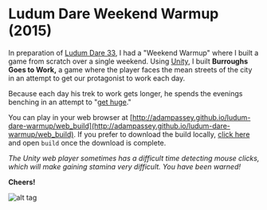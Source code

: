 # Ludum Dare Weekend Warmup (2015)
In preparation of [Ludum Dare 33](http://ludumdare.com/compo/2015/04/15/welcome-to-ludum-dare-32/), I 
had a "Weekend Warmup" where I built a game from scratch over a single weekend. Using [Unity](http://unity3d.com/), 
I built **Burroughs Goes to Work,** a game where the player faces the mean streets of the city in an attempt to get our 
protagonist to work each day.

Because each day his trek to work gets longer, he spends the evenings benching in an attempt to "[get huge](http://i.imgur.com/TfbIeUl.jpg)."

You can play in your web browser at [http://adampassey.github.io/ludum-dare-warmup/web_build](http://adampassey.github.io/ludum-dare-warmup/web_build). If
you prefer to download the build locally, [click here](https://github.com/adampassey/ludum-dare-warmup/archive/master.zip) and open `build` once the download is complete.

_The Unity web player sometimes has a difficult time detecting mouse clicks, which will make gaining stamina very difficult._
_You have been warned!_

**Cheers!**

![alt tag](http://i.imgur.com/NekSF8J.jpg)
